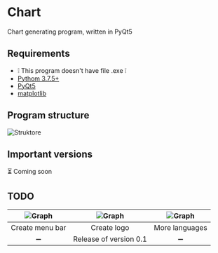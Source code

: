 # Chart

Chart generating program, written in PyQt5 


## Requirements
* &#x2755; This program doesn't have file .exe &#x2755;
* [Pythom 3.7.5+](https://www.python.org/downloads/)
* [PyQt5](https://pypi.org/project/PyQt5/)
* [matplotlib](https://matplotlib.org/downloads.html)


## Program structure
![Struktore](https://github.com/kryzasada/ReadMe-Photo/blob/master/Chart/Struktore-main.png)
## Important versions

&#x23F3; Coming soon


## TODO

|  ![Graph](https://github.com/kryzasada/ReadMe-Photo/blob/master/Chart/TODO-table1.png) | ![Graph](https://github.com/kryzasada/ReadMe-Photo/blob/master/Chart/TODO-table2.png) | ![Graph](https://github.com/kryzasada/ReadMe-Photo/blob/master/Chart/TODO-table3.png) |
| :------------: | :------------: | :------------: |
| Create menu bar | Create logo | More languages |
| &#x2796; | Release of version 0.1 | &#x2796; |
        

